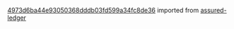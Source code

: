 [4973d6ba44e93050368dddb03fd599a34fc8de36](https://github.com/insolar/assured-ledger/commit/4973d6ba44e93050368dddb03fd599a34fc8de36) imported from [assured-ledger](https://github.com/insolar/assured-ledger)
